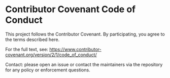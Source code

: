 # Contributor Covenant Code of Conduct

This project follows the Contributor Covenant. By participating, you agree to the terms described here.

For the full text, see: https://www.contributor-covenant.org/version/2/1/code_of_conduct/

Contact: please open an issue or contact the maintainers via the repository for any policy or enforcement questions.

